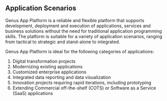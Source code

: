 ## Application Scenarios
Genus App Platform is a reliable and flexible platform that supports development, deployment and execution of applications, services and business solutions without the need for traditional application programming skills. The platform is suitable for a variety of application scenarios, ranging from tactical to strategic and stand-alone to integrated.

Genus App Platform is ideal for the following categories of applications:
1.	Digital transformation projects 
2.	Modernizing existing applications
3.	Customized enterprise applications 
4.	Integrated data reporting and data visualization
5.	Innovation projects requiring rapid iterations, including prototyping
6.	Extending Commercial off-the-shelf (COTS) or Software as a Service (SaaS) applications
